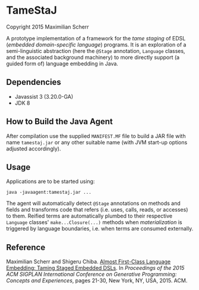 TameStaJ
===

Copyright 2015 Maximilian Scherr

A prototype implementation of a framework for the *tame staging* of EDSL (*embedded domain-specific language*) programs. It is an exploration of a semi-linguistic abstraction (here the `@Stage` annotation, `Language` classes, and the associated background machinery) to more directly support (a guided form of) language embedding in Java.

Dependencies
---

* Javassist 3 (3.20.0-GA)
* JDK 8


How to Build the Java Agent
---

After compilation use the supplied `MANIFEST.MF` file to build a JAR file with name `tamestaj.jar` or any other suitable name (with JVM start-up options adjusted accordingly).


Usage
---

Applications are to be started using:

```
java -javaagent:tamestaj.jar ...
```

The agent will automatically detect `@Stage` annotations on methods and fields and transforms code that refers (i.e. uses, calls, reads, or accesses) to them. Reified terms are automatically plumbed to their respective `Language` classes' `make...Closure(...)` methods when *materialization* is triggered by language boundaries, i.e. when terms are consumed externally.


Reference
---

Maximilian Scherr and Shigeru Chiba. [Almost First-Class Language Embedding: Taming Staged Embedded DSLs](http://dl.acm.org/citation.cfm?id=2814217). In *Proceedings of the 2015 ACM SIGPLAN International Conference on Generative Programming: Concepts and Experiences*, pages 21-30, New York, NY, USA, 2015. ACM.
